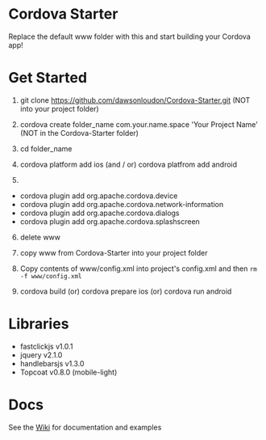 Cordova Starter
===========

Replace the default www folder with this and start building your Cordova app!

Get Started
===========

1. git clone https://github.com/dawsonloudon/Cordova-Starter.git (NOT into your project folder)

2. cordova create folder_name com.your.name.space 'Your Project Name' (NOT in the Cordova-Starter folder)

3. cd folder_name

4. cordova platform add ios (and / or) cordova platfrom add android

5.
- cordova plugin add org.apache.cordova.device
- cordova plugin add org.apache.cordova.network-information
- cordova plugin add org.apache.cordova.dialogs
- cordova plugin add org.apache.cordova.splashscreen

6. delete www

7. copy www from Cordova-Starter into your project folder

8. Copy contents of www/config.xml into project's config.xml and then `rm -f www/config.xml`

9. cordova build (or) cordova prepare ios (or) cordova run android

Libraries
===========

- fastclickjs v1.0.1
- jquery v2.1.0
- handlebarsjs v1.3.0
- Topcoat v0.8.0 (mobile-light)

Docs
===========

See the [Wiki](https://github.com/dawsonloudon/Cordova-Starter/wiki) for documentation and examples
